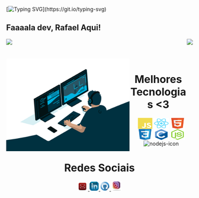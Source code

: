 [![Typing SVG](https://readme-typing-svg.herokuapp.com/?color=FFFF00&size=35&center=true&vCenter=true&width=1000&lines=Hello!+how+are+you?;Welcome+to+my+profile.;)](https://git.io/typing-svg)

## Faaaala dev, Rafael Aqui!

<div>
  
  <img  height="200em" src="https://github-readme-stats.vercel.app/api?username=RafaelCavalcante17&show_icons=true&theme=blue_navy&include_all_commits=true&count_private=true"/>
  <img align="right" height="200em" src="https://github-readme-stats.vercel.app/api/top-langs/?username=Rafael&layout=compact&langs_count=16&theme=blue_navy"/>
</div>
<br>

<div  align="center"> 
  <div style="display: inline_block"><br>
    <img align="left" height="250" alt="coding-time" src="code.gif">
    <h1 align="center">Melhores Tecnologias <3</h1>
    <img align="center" height="30" width="40" alt="js-icon"  src="https://raw.githubusercontent.com/devicons/devicon/master/icons/javascript/javascript-plain.svg">
    <img align="center" height="30" width="40" alt="react-icon" src="https://raw.githubusercontent.com/devicons/devicon/master/icons/react/react-original.svg">
    <img align="center" height="30" width="40" alt="html-icon" src="https://raw.githubusercontent.com/devicons/devicon/master/icons/html5/html5-original.svg">
    <img align="center" height="30" width="40" alt="css-icon" src="https://raw.githubusercontent.com/devicons/devicon/master/icons/css3/css3-original.svg">
    <img align="center" height="30" width="40" alt="c-icon" src="https://raw.githubusercontent.com/devicons/devicon/master/icons/c/c-original.svg">
    <img align="center" height="30" width="40" alt="nodejs-icon" src="https://raw.githubusercontent.com/devicons/devicon/master/icons/nodejs/nodejs-original.svg">
    <img align="center" height="30" width="40" alt="nodejs-icon" src="https://raw.githubusercontent.com/jmnote/z-icons/master/svg/cpp.svg">
   </div>
    
  
  <h1 align="center">Redes Sociais</h1>
    <a href = "mailto: rrafacavalcante17@gmail">
      <img width="30" src="email.png">
    </a>
    <a href = "https://www.linkedin.com/in/rafael-cavalcante-3029a024b/">
      <img width="25" src="linkedin1-removebg-preview.png">
    </a>
    <a href = "https://github.com/RafaelCavalcante17">
      <img width="25" src="github.png">
    </a>
    <a href = "https://www.instagram.com/rafaandreia2020/">
      <img width="30" src="instagram.png">
    </a>
</div>
  
